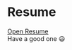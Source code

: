 # Resume
[Open Resume](https://github.com/ccedacero/resume/blob/master/Cristian_Cedacero_Resume.md)   
Have a good one 😃
